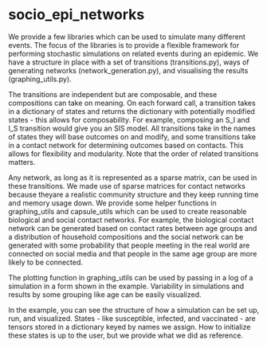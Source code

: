# socio_epi_networks

We provide a few libraries which can be used to simulate many different events. The focus of the libraries is to provide a flexible framework for performing stochastic simulations on related events during an epidemic. We have a structure in place with a set of transitions (transitions.py), ways of generating networks (network_generation.py), and visualising the results (graphing_utils.py).

The transitions are independent but are composable, and these compositions can take on meaning. On each forward call, a transition takes in a dictionary of states and returns the dictionary with potentially modified states - this allows for composability. For example, composing an S_I and I_S transition would give you an SIS model. All transitions take in the names of states they will base outcomes on and modify, and some transitions take in a contact network for determining outcomes based on contacts. This allows for flexibility and modularity. Note that the order of related transitions matters.

Any network, as long as it is represented as a sparse matrix, can be used in these transitions. We made use of sparse matrices for contact networks because theyare a realistic community structure and they keep running time and memory usage down. We provide some helper functions in graphing_utils and capsule_utils which can be used to create reasonable biological and social contact networks. For example, the biological contact network can be generated based on contact rates between age groups and a distribution of household compositions and the social network can be generated with some probability that people meeting in the real world are connected on social media and that people in the same age group are more likely to be connected.

The plotting function in graphing_utils can be used by passing in a log of a simulation in a form shown in the example. Variability in simulations and results by some grouping like age can be easily visualized.

In the example, you can see the structure of how a simulation can be set up, run, and visualized. States - like susceptible, infected, and vaccinated - are tensors stored in a dictionary keyed by names we assign. How to initialize these states is up to the user, but we provide what we did as reference. 